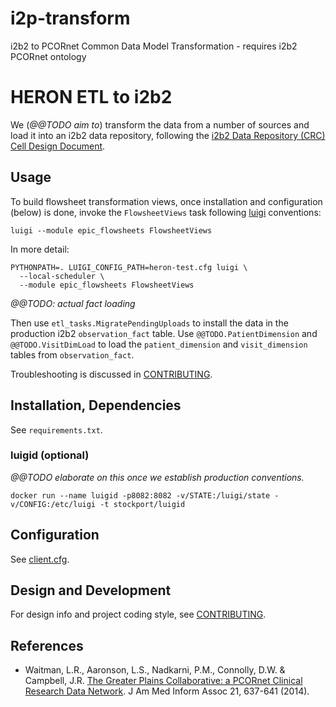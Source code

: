# i2p-transform
i2b2 to PCORnet Common Data Model Transformation - requires i2b2 PCORnet ontology

# HERON ETL to i2b2

We (*@@TODO aim to*) transform the data from a number of sources and
load it into an i2b2 data repository, following the
[i2b2 Data Repository (CRC) Cell Design Document][CRC].

[CRC]: https://www.i2b2.org/software/files/PDF/current/CRC_Design.pdf

## Usage

To build flowsheet transformation views,
once installation and configuration (below) is done, invoke the
`FlowsheetViews` task following [luigi][] conventions:

    luigi --module epic_flowsheets FlowsheetViews

In more detail:

    PYTHONPATH=. LUIGI_CONFIG_PATH=heron-test.cfg luigi \
      --local-scheduler \
      --module epic_flowsheets FlowsheetViews

*@@TODO: actual fact loading*

Then use `etl_tasks.MigratePendingUploads` to install the data in the
production i2b2 `observation_fact` table. Use
`@@TODO.PatientDimension` and `@@TODO.VisitDimLoad` to load the
`patient_dimension` and `visit_dimension` tables from
`observation_fact`.

[luigi]: https://github.com/spotify/luigi

Troubleshooting is discussed in [CONTRIBUTING][].

## Installation, Dependencies

See `requirements.txt`.

### luigid (optional)

 *@@TODO elaborate on this once we establish production conventions.*

    docker run --name luigid -p8082:8082 -v/STATE:/luigi/state -v/CONFIG:/etc/luigi -t stockport/luigid


## Configuration

See [client.cfg](client.cfg).

## Design and Development

For design info and project coding style, see [CONTRIBUTING][].

[CONTRIBUTING]: CONTRIBUTING.md

## References

 - Waitman, L.R., Aaronson, L.S., Nadkarni, P.M., Connolly, D.W. &
   Campbell, J.R. [The Greater Plains Collaborative: a PCORnet Clinical
   Research Data Network][1]. J Am Med Inform Assoc 21, 637-641 (2014).

[1]: https://www.ncbi.nlm.nih.gov/pubmed/24778202
